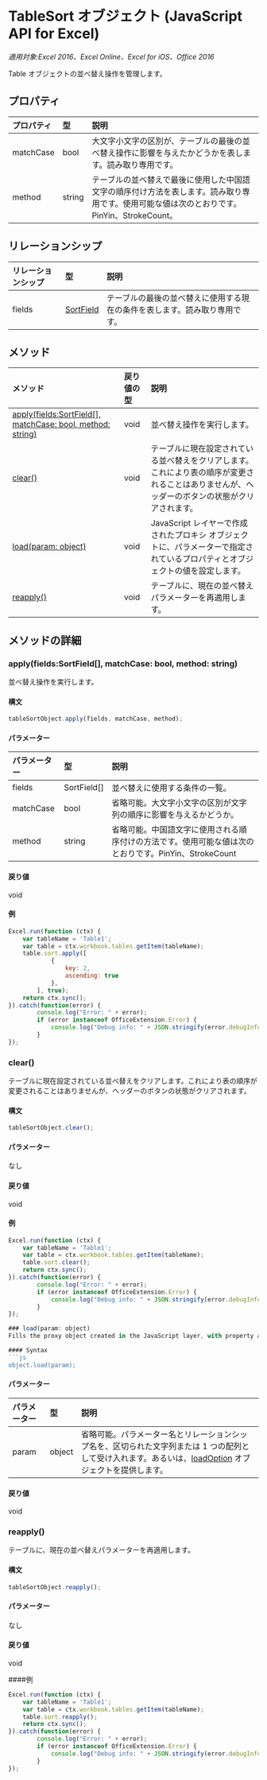 # <a name="tablesort-object-(javascript-api-for-excel)"></a>TableSort オブジェクト (JavaScript API for Excel)

_適用対象:Excel 2016、Excel Online、Excel for iOS、Office 2016_

Table オブジェクトの並べ替え操作を管理します。

## <a name="properties"></a>プロパティ

| プロパティ     | 型   |説明
|:---------------|:--------|:----------|
|matchCase|bool|大文字小文字の区別が、テーブルの最後の並べ替え操作に影響を与えたかどうかを表します。読み取り専用です。|
|method|string|テーブルの並べ替えで最後に使用した中国語文字の順序付け方法を表します。読み取り専用です。使用可能な値は次のとおりです。PinYin、StrokeCount。|

## <a name="relationships"></a>リレーションシップ
| リレーションシップ | 型   |説明|
|:---------------|:--------|:----------|
|fields|[SortField](sortfield.md)|テーブルの最後の並べ替えに使用する現在の条件を表します。読み取り専用です。|

## <a name="methods"></a>メソッド

| メソッド           | 戻り値の型    |説明|
|:---------------|:--------|:----------|
|[apply(fields:SortField[], matchCase: bool, method: string)](#applyfields-sortfield-matchcase-bool-method-string)|void|並べ替え操作を実行します。|
|[clear()](#clear)|void|テーブルに現在設定されている並べ替えをクリアします。これにより表の順序が変更されることはありませんが、ヘッダーのボタンの状態がクリアされます。|
|[load(param: object)](#loadparam-object)|void|JavaScript レイヤーで作成されたプロキシ オブジェクトに、パラメーターで指定されているプロパティとオブジェクトの値を設定します。|
|[reapply()](#reapply)|void|テーブルに、現在の並べ替えパラメーターを再適用します。|

## <a name="method-details"></a>メソッドの詳細


### <a name="apply(fields:-sortfield[],-matchcase:-bool,-method:-string)"></a>apply(fields:SortField[], matchCase: bool, method: string)
並べ替え操作を実行します。

#### <a name="syntax"></a>構文
```js
tableSortObject.apply(fields, matchCase, method);
```

#### <a name="parameters"></a>パラメーター
| パラメーター    | 型   |説明|
|:---------------|:--------|:----------|
|fields|SortField[]|並べ替えに使用する条件の一覧。|
|matchCase|bool|省略可能。大文字小文字の区別が文字列の順序に影響を与えるかどうか。|
|method|string|省略可能。中国語文字に使用される順序付けの方法です。使用可能な値は次のとおりです。PinYin、StrokeCount|

#### <a name="returns"></a>戻り値
void

#### <a name="examples"></a>例
```js
Excel.run(function (ctx) { 
    var tableName = 'Table1';
    var table = ctx.workbook.tables.getItem(tableName);
    table.sort.apply([ 
            {
                key: 2,
                ascending: true
            },
        ], true);
    return ctx.sync(); 
}).catch(function(error) {
        console.log("Error: " + error);
        if (error instanceof OfficeExtension.Error) {
            console.log("Debug info: " + JSON.stringify(error.debugInfo));
        }
});
```

### <a name="clear()"></a>clear()
テーブルに現在設定されている並べ替えをクリアします。これにより表の順序が変更されることはありませんが、ヘッダーのボタンの状態がクリアされます。

#### <a name="syntax"></a>構文
```js
tableSortObject.clear();
```

#### <a name="parameters"></a>パラメーター
なし

#### <a name="returns"></a>戻り値
void

#### <a name="examples"></a>例
```js
Excel.run(function (ctx) { 
    var tableName = 'Table1';
    var table = ctx.workbook.tables.getItem(tableName);
    table.sort.clear();
    return ctx.sync(); 
}).catch(function(error) {
        console.log("Error: " + error);
        if (error instanceof OfficeExtension.Error) {
            console.log("Debug info: " + JSON.stringify(error.debugInfo));
        }
});

### load(param: object)
Fills the proxy object created in the JavaScript layer, with property and object values specified in the parameter.

#### Syntax
```js
object.load(param);
```

#### <a name="parameters"></a>パラメーター
| パラメーター    | 型   |説明|
|:---------------|:--------|:----------|
|param|object|省略可能。パラメーター名とリレーションシップ名を、区切られた文字列または 1 つの配列として受け入れます。あるいは、[loadOption](loadoption.md) オブジェクトを提供します。|

#### <a name="returns"></a>戻り値
void

### <a name="reapply()"></a>reapply()
テーブルに、現在の並べ替えパラメーターを再適用します。

#### <a name="syntax"></a>構文
```js
tableSortObject.reapply();
```

#### <a name="parameters"></a>パラメーター
なし

#### <a name="returns"></a>戻り値
void

####<a name="examples"></a>例
```js
Excel.run(function (ctx) { 
    var tableName = 'Table1';
    var table = ctx.workbook.tables.getItem(tableName);
    table.sort.reapply();   
    return ctx.sync(); 
}).catch(function(error) {
        console.log("Error: " + error);
        if (error instanceof OfficeExtension.Error) {
            console.log("Debug info: " + JSON.stringify(error.debugInfo));
        }
});